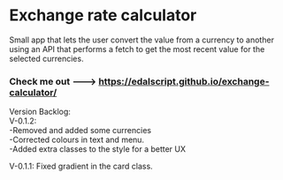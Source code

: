 # Exchange rate calculator

Small app that lets the user convert the value from a currency to another using an API that performs a fetch to get the most recent value for the selected currencies.


### Check me out ---> https://edalscript.github.io/exchange-calculator/


Version Backlog: </br>
V-0.1.2: </br>
-Removed and added some currencies </br>
-Corrected colours in text and menu. </br>
-Added extra classes to the style for a better UX


V-0.1.1: Fixed gradient in the card class.


